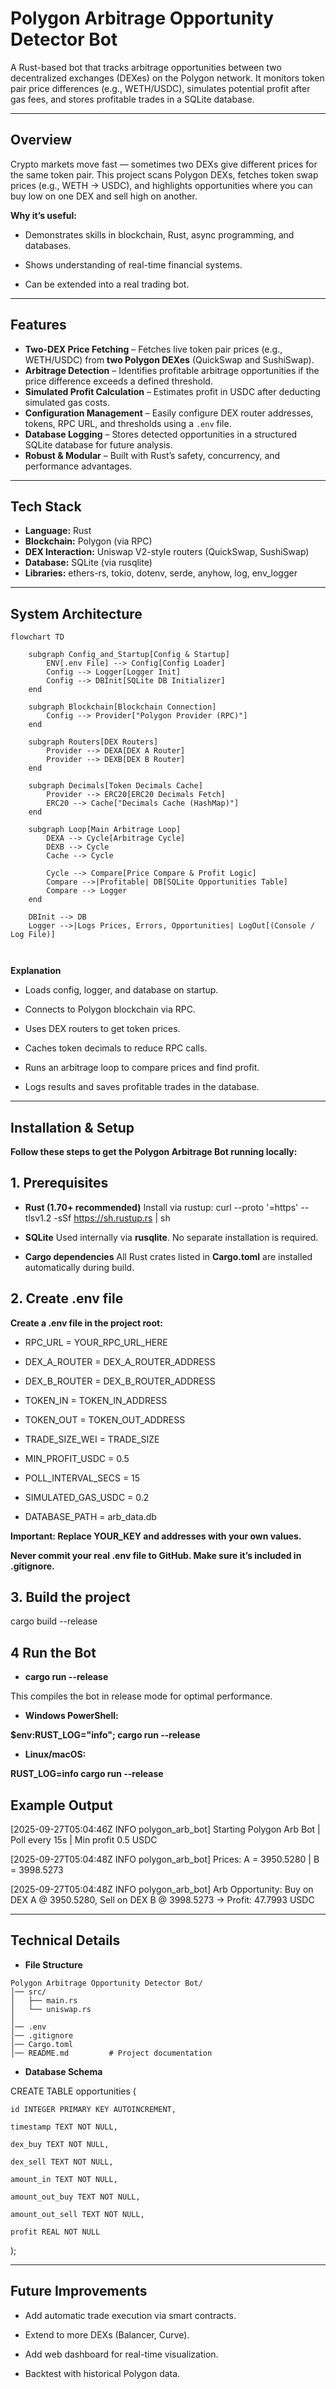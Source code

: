 # Polygon Arbitrage Opportunity Detector Bot

A Rust-based bot that tracks arbitrage opportunities between two decentralized exchanges (DEXes) on the Polygon network. It monitors token pair price differences (e.g., WETH/USDC), simulates potential profit after gas fees, and stores profitable trades in a SQLite database.

---

## Overview

Crypto markets move fast — sometimes two DEXs give different prices for the same token pair.
This project scans Polygon DEXs, fetches token swap prices (e.g., WETH → USDC), and highlights opportunities where you can buy low on one DEX and sell high on another.

**Why it’s useful:**

- Demonstrates skills in blockchain, Rust, async programming, and databases.

- Shows understanding of real-time financial systems.

- Can be extended into a real trading bot.

---

## Features

- **Two-DEX Price Fetching** – Fetches live token pair prices (e.g., WETH/USDC) from **two Polygon DEXes** (QuickSwap and SushiSwap).  
- **Arbitrage Detection** – Identifies profitable arbitrage opportunities if the price difference exceeds a defined threshold.  
- **Simulated Profit Calculation** – Estimates profit in USDC after deducting simulated gas costs.  
- **Configuration Management** – Easily configure DEX router addresses, tokens, RPC URL, and thresholds using a `.env` file.  
- **Database Logging** – Stores detected opportunities in a structured SQLite database for future analysis.  
- **Robust & Modular** – Built with Rust’s safety, concurrency, and performance advantages.  

---

## Tech Stack

- **Language:** Rust  
- **Blockchain:** Polygon (via RPC)  
- **DEX Interaction:** Uniswap V2-style routers (QuickSwap, SushiSwap)  
- **Database:** SQLite (via rusqlite)  
- **Libraries:** ethers-rs, tokio, dotenv, serde, anyhow, log, env_logger  

---

##  System Architecture

```mermaid
flowchart TD

    subgraph Config_and_Startup[Config & Startup]
        ENV[.env File] --> Config[Config Loader]
        Config --> Logger[Logger Init]
        Config --> DBInit[SQLite DB Initializer]
    end

    subgraph Blockchain[Blockchain Connection]
        Config --> Provider["Polygon Provider (RPC)"]
    end

    subgraph Routers[DEX Routers]
        Provider --> DEXA[DEX A Router]
        Provider --> DEXB[DEX B Router]
    end

    subgraph Decimals[Token Decimals Cache]
        Provider --> ERC20[ERC20 Decimals Fetch]
        ERC20 --> Cache["Decimals Cache (HashMap)"]
    end

    subgraph Loop[Main Arbitrage Loop]
        DEXA --> Cycle[Arbitrage Cycle]
        DEXB --> Cycle
        Cache --> Cycle

        Cycle --> Compare[Price Compare & Profit Logic]
        Compare -->|Profitable| DB[SQLite Opportunities Table]
        Compare --> Logger
    end

    DBInit --> DB
    Logger -->|Logs Prices, Errors, Opportunities| LogOut[(Console / Log File)]

                                                                                             
```


 **Explanation**

- Loads config, logger, and database on startup.

- Connects to Polygon blockchain via RPC.

- Uses DEX routers to get token prices.

- Caches token decimals to reduce RPC calls.

- Runs an arbitrage loop to compare prices and find profit.

- Logs results and saves profitable trades in the database.

---

## Installation & Setup

**Follow these steps to get the Polygon Arbitrage Bot running locally:**

## 1. Prerequisites

- **Rust (1.70+ recommended)**
  Install via rustup:
  curl --proto '=https' --tlsv1.2 -sSf https://sh.rustup.rs | sh

- **SQLite**
  Used internally via **rusqlite**. No separate installation is required.

- **Cargo dependencies**
  All Rust crates listed in **Cargo.toml** are installed automatically during build.


## 2. Create .env file

 **Create a .env file in the project root:**

- RPC_URL = YOUR_RPC_URL_HERE

- DEX_A_ROUTER = DEX_A_ROUTER_ADDRESS

- DEX_B_ROUTER = DEX_B_ROUTER_ADDRESS

- TOKEN_IN = TOKEN_IN_ADDRESS

- TOKEN_OUT = TOKEN_OUT_ADDRESS

- TRADE_SIZE_WEI = TRADE_SIZE

- MIN_PROFIT_USDC = 0.5

- POLL_INTERVAL_SECS = 15

- SIMULATED_GAS_USDC = 0.2

- DATABASE_PATH = arb_data.db



**Important: Replace YOUR_KEY and addresses with your own values.**

**Never commit your real .env file to GitHub. Make sure it’s included in .gitignore.**


## 3. Build the project

cargo build --release


## 4 Run the Bot

- **cargo run --release**
  
This compiles the bot in release mode for optimal performance.

- **Windows PowerShell:**
  
**$env:RUST_LOG="info"; cargo run --release**

- **Linux/macOS:**
 
**RUST_LOG=info cargo run --release**


## Example Output

[2025-09-27T05:04:46Z INFO  polygon_arb_bot] Starting Polygon Arb Bot | Poll every 15s | Min profit 0.5 USDC

[2025-09-27T05:04:48Z INFO  polygon_arb_bot] Prices: A = 3950.5280 | B = 3998.5273

[2025-09-27T05:04:48Z INFO  polygon_arb_bot]  Arb Opportunity: Buy on DEX A @ 3950.5280, Sell on DEX B @ 3998.5273 → Profit: 47.7993 USDC

---

## Technical Details

- **File Structure**

```plaintext
Polygon Arbitrage Opportunity Detector Bot/
│── src/
│   ├── main.rs       
│   └── uniswap.rs   
│
│── .env             
│── .gitignore       
│── Cargo.toml      
│── README.md         # Project documentation
```

- **Database Schema**

CREATE TABLE opportunities (

    id INTEGER PRIMARY KEY AUTOINCREMENT,
    
    timestamp TEXT NOT NULL,
    
    dex_buy TEXT NOT NULL,
    
    dex_sell TEXT NOT NULL,
    
    amount_in TEXT NOT NULL,
    
    amount_out_buy TEXT NOT NULL,
    
    amount_out_sell TEXT NOT NULL,
    
    profit REAL NOT NULL
);

---

## Future Improvements

- Add automatic trade execution via smart contracts.

- Extend to more DEXs (Balancer, Curve).

- Add web dashboard for real-time visualization.

- Backtest with historical Polygon data.















